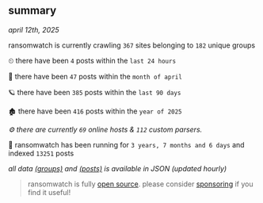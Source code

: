 
## summary
_april 12th, 2025_

ransomwatch is currently crawling `367` sites belonging to `182` unique groups

⏲ there have been `4` posts within the `last 24 hours`

🦈 there have been `47` posts within the `month of april`

🪐 there have been `385` posts within the `last 90 days`

🏚 there have been `416` posts within the `year of 2025`

_⚙️ there are currently `69` online hosts & `112` custom parsers._

🦕 ransomwatch has been running for `3 years, 7 months and 6 days` and indexed `13251` posts

_all data  [(groups)](http://ransomwhat.telemetry.ltd/groups) and [(posts)](http://ransomwhat.telemetry.ltd/posts) is available in JSON (updated hourly)_

> ransomwatch is fully [open source](https://github.com/joshhighet/ransomwatch#ransomwatch--). please consider [sponsoring](https://github.com/sponsors/joshhighet) if you find it useful!
